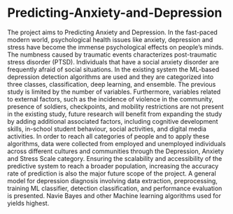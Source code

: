 # Predicting-Anxiety-and-Depression
The project aims to Predicting Anxiety and Depression. In the fast-paced modern world, 
psychological health issues like anxiety, depression and stress have become the immense 
psychological effects on people’s minds. The numbness caused by traumatic events 
characterizes post-traumatic stress disorder (PTSD). Individuals that have a social anxiety 
disorder are frequently afraid of social situations. In the existing system the ML-based 
depression detection algorithms are used and they are categorized into three classes, 
classification, deep learning, and ensemble. The previous study is limited by the number of 
variables. Furthermore, variables related to external factors, such as the incidence of violence 
in the community, presence of soldiers, checkpoints, and mobility restrictions are not present 
in the existing study, future research will benefit from expanding the study by adding 
additional associated factors, including cognitive development skills, in-school student 
behaviour, social activities, and digital media activities. In order to reach all categories of 
people and to apply these algorithms, data were collected from employed and unemployed 
individuals across different cultures and communities through the Depression, Anxiety and 
Stress Scale category. Ensuring the scalability and accessibility of the predictive system 
to reach a broader population, increasing the accuracy rate of prediction is also the major 
future scope of the project. A general model for depression diagnosis involving data 
extraction, preprocessing, training ML classifier, detection classification, and performance 
evaluation is presented. Navie Bayes and other Machine learning algorithms used for yields 
highest. 
